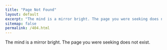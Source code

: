 ```yaml
---
title: "Page Not Found"
layout: default
excerpt: "The mind is a mirror bright. The page you were seeking does not exist."
sitemap: false
permalink: /404.html
---
```


The mind is a mirror bright. The page you were seeking does not exist. 

